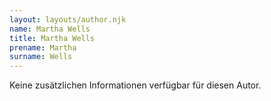 ```yaml
---
layout: layouts/author.njk
name: Martha Wells
title: Martha Wells
prename: Martha
surname: Wells
---
```

Keine zusätzlichen Informationen verfügbar für diesen Autor.
